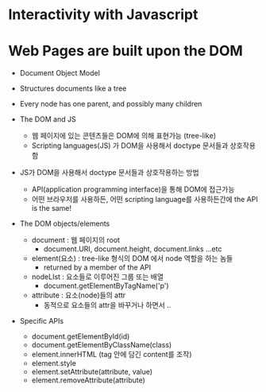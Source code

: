 # Interactivity with Javascript

# Web Pages are built upon the DOM
- Document Object Model
- Structures documents like a tree
- Every node has one parent, and possibly many children

- The DOM and JS
  - 웹 페이지에 있는 콘텐츠들은 DOM에 의해 표현가능 (tree-like)
  - Scripting languages(JS) 가 DOM을 사용해서 doctype 문서들과 상호작용함

- JS가 DOM을 사용해서 doctype 문서들과 상호작용하는 방법
  - API(application programming interface)을 통해 DOM에 접근가능
  - 어떤 브라우저를 사용하든, 어떤 scripting language를 사용하든간에 the API is the same!

- The DOM objects/elements
  - document : 웹 페이지의 root
      - document.URI, document.height, document.links ...etc
  - element(요소) : tree-like 형식의 DOM 에서 node 역할을 하는 놈들
      - returned by a member of the API
  - nodeLIst : 요소들로 이루어진 그룹 또는 배열
      - document.getElementByTagName('p')
  - attribute : 요소(node)들의 attr
      - 동적으로 요소들의 attr을 바꾸거나 하면서 ..

- Specific APIs
    - document.getElementById(id)
    - document.getElementByClassName(class)
    - element.innerHTML (tag 안에 담긴 content를 조작)
    - element.style
    - element.setAttribute(attribute, value)
    - element.removeAttribute(attribute)
    